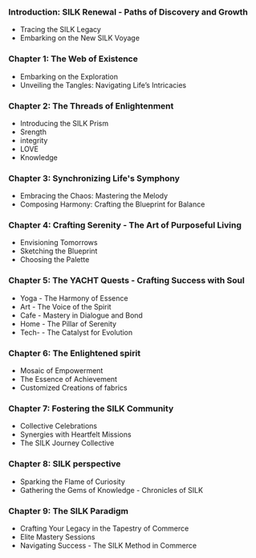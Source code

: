 ###  Introduction: SILK Renewal - Paths of Discovery and Growth
- Tracing the SILK Legacy
- Embarking on the New SILK Voyage
### Chapter 1: The Web of Existence
- Embarking on the Exploration
- Unveiling the Tangles: Navigating Life’s Intricacies
### Chapter 2: The Threads of Enlightenment
- Introducing the SILK Prism
- Srength 
- integrity 
- LOVE 
- Knowledge 
### Chapter 3: Synchronizing Life's Symphony
- Embracing the Chaos: Mastering the Melody
- Composing Harmony: Crafting the Blueprint for Balance
### Chapter 4: Crafting Serenity - The Art of Purposeful Living
- Envisioning Tomorrows
- Sketching the Blueprint
- Choosing the Palette
### Chapter 5: The YACHT Quests - Crafting Success with Soul
 - Yoga - The Harmony of Essence
-  Art - The Voice of the Spirit
- Cafe - Mastery in Dialogue and Bond
- Home - The Pillar of Serenity
- Tech- - The Catalyst for Evolution
### Chapter 6: The Enlightened spirit 
- Mosaic of Empowerment
- The Essence of Achievement
- Customized Creations of fabrics 
### Chapter 7: Fostering the SILK Community
- Collective Celebrations
- Synergies with Heartfelt Missions
- The SILK Journey Collective
### Chapter 8: SILK perspective 
- Sparking the Flame of Curiosity
- Gathering the Gems of Knowledge - Chronicles of SILK
### Chapter 9: The SILK Paradigm
- Crafting Your Legacy in the Tapestry of Commerce
- Elite Mastery Sessions
- Navigating Success - The SILK Method in Commerce
 
